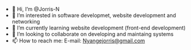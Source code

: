- 👋 Hi, I’m @Jorris-N
- 👀 I’m interested in software developmet, website development and networking
- 🌱 I’m currently learning website development (front-end development)
- 💞️ I’m looking to collaborate on developing and maintaing systems
- 📫 How to reach me: E-mail: Nyangejorris@gmail.com

<!---
Jorris-N/Jorris-N is a ✨ special ✨ repository because its `README.md` (this file) appears on your GitHub profile.
You can click the Preview link to take a look at your changes.
--->
